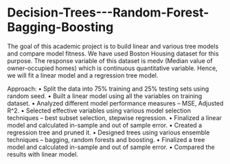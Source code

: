# Decision-Trees---Random-Forest-Bagging-Boosting
The goal of this academic project is to build linear and various tree models and compare model fitness. We have used Boston Housing dataset for this purpose. The response variable of this dataset is medv (Median value of owner-occupied homes) which is continuous quantitative variable. Hence, we will fit a linear model and a regression tree model.

Approach:
•	Split the data into 75% training and 25% testing sets using random seed.
•	Built a linear model using all the variables on training dataset.
•	Analyzed different model performance measures – MSE, Adjusted R^2.
•	Selected effective variables using various model selection techniques – best subset selection, stepwise regression.
•	Finalized a linear model and calculated in-sample and out of sample error.
•	Created a regression tree and pruned it.
•	Designed trees using various ensemble techniques – bagging, random forests and boosting.
•	Finalized a tree model and calculated in-sample and out of sample error.
•	Compared the results with linear model.
